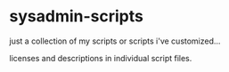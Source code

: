 # sysadmin-scripts

just a collection of my scripts or scripts i've customized...

licenses and descriptions in individual script files.


